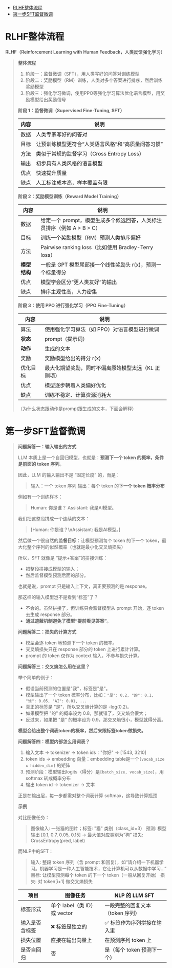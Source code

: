 
- [RLHF整体流程](#rlhf整体流程)
- [第一步SFT监督微调](#第一步sft监督微调)


# RLHF整体流程

RLHF（Reinforcement Learning with Human Feedback，人类反馈强化学习）

> **整体流程**
> 
> 1. 阶段一：监督微调（SFT），用人类写好的问答对训练模型
> 2. 阶段二：奖励模型（RM）训练，人类对多个答案进行排序，然后训练奖励模型
> 3. 阶段三：强化学习微调，使用PPO等强化学习算法优化语言模型，用奖励模型给出奖励信号
> 
> **阶段 1：监督微调（Supervised Fine-Tuning, SFT）**
> 
> | 内容 | 说明                                               |
> | ---- | -------------------------------------------------- |
> | 数据 | 人类专家写好的问答对                               |
> | 目标 | 让预训练模型更符合“人类语言风格”和“高质量问答习惯” |
> | 方法 | 类似于常规的监督学习（Cross Entropy Loss）         |
> | 输出 | 初步具有人类风格的语言模型                         |
> | 优点 | 快速提升质量                                       |
> | 缺点 | 人工标注成本高，样本覆盖有限                       |
> 
> **阶段 2：奖励模型训练（Reward Model Training）**
> 
> | 内容         | 说明                                                                    |
> | ------------ | ----------------------------------------------------------------------- |
> | 数据         | 给定一个 prompt，模型生成多个候选回答，人类标注员排序（例如 A > B > C） |
> | 目标         | 训练一个奖励模型（RM）预测人类排序偏好                                  |
> | 方法         | Pairwise ranking loss（比如使用 Bradley-Terry loss）                    |
> | **模型结构** | 一般是 GPT 模型尾部接一个线性奖励头 r(x)，预测一个标量得分              |
> | 优点         | 模型学会区分“更人类友好”的输出                                          |
> | 缺点         | 排序主观性高，人力密集                                                  |
> 
> **阶段 3：使用 PPO 进行强化学习（PPO Fine-Tuning）**
> 
> | 内容     | 说明                                                |
> | -------- | --------------------------------------------------- |
> | 算法     | 使用强化学习算法（如 PPO）对语言模型进行微调        |
> | **状态** | prompt（提示词）                                    |
> | **动作** | 生成的文本                                          |
> | 奖励     | 奖励模型给出的得分 r(x)                             |
> | 优化目标 | 最大化期望奖励，同时不偏离原始模型太远（KL 正则项） |
> | 优点     | 模型逐步朝着人类偏好优化                            |
> | 缺点     | 训练不稳定、计算资源消耗大                          |
> 
> （为什么状态跟动作是prompt跟生成的文本，下面会解释）

# 第一步SFT监督微调

> **问题解答一：输入输出的方式**
> 
> LLM 本质上是一个自回归模型，也就是：**预测下一个 token 的概率，条件是前面的 token 序列**。
> 
> 因此，LLM 的输入输出不是 “固定长度” 的，而是：
> 
> > 输入：一个 token 序列
> > 输出：每个 token 的**下一个 token 概率分布**
> 
> 例如有一个训练样本：
> 
> > Human: 你是谁？
> > Assistant: 我是AI模型。
> 
> 我们把这整段拼成一个连续的文本：
> 
> > [Human: 你是谁？\nAssistant: 我是AI模型。]
> 
> 然后做一个很自然的**监督目标**：让模型预测每个 token 的下一个 token，最大化整个序列的似然概率（也就是最小化交叉熵损失）
> 
> 所以，SFT 就像是 “提示+答案”的拼接训练：
> - 把整段拼接成模型的输入；
> - 然后监督模型预测后面的部分。
> 
> 也就是说，prompt 只是输入上下文，真正要预测的是 response。
> 
> 那这样的输入模型岂不是看到“标签”了？
> 
> - 不会的。虽然拼接了，但训练只会监督模型从 prompt 开始，逐 token 去生成 response 部分。
> - **通过遮蔽机制避免了模型“提前看见答案”**。
> 
> **问题解答二：损失的计算方式**
> 
> - 模型会逐 token 地预测下一个 token 的概率。
> - 交叉熵损失只在 response 部分的 token 上进行累计计算。
> - prompt 的 token 仅作为 context 输入，不参与损失计算。
> 
> **问题解答三：交叉熵怎么用在这里？**
> 
> 举个简单的例子：
> - 假设当前预测的位置是"我"，标签是"是"。
> - 模型输出了一个 token 概率分布，比如：`"是": 0.2, "的": 0.1, "谁": 0.05, "AI": 0.01, ...`
> - 真正的标签是 "是"，所以交叉熵计算的是 -log(0.2)。
> - 如果模型把 "的" 的概率设为 0.8，那就错了，交叉熵会很大；
> - 反过来，如果把 "是" 的概率设为 0.9，那交叉熵很小，模型就得分高。
> 
> **模型会给出整个词表token的概率，然后来跟标签token做损失。**
> 
> **问题解答四：模型内部怎么用词表？**
> 
> 1. 输入文本 -> tokenizer -> token ids："你好" -> [1543, 3210]
> 2. token ids -> embedding 向量：embedding table是一个`[vocab_size x hidden_dim]` 的矩阵
> 3. 预测阶段：模型输出logits（得分）是`[batch_size, vocab_size]`，用 softmax 转成概率分布
> 4. 输出 token id -> tokenizer -> 文本
>
> 正是在输出层，每一步都需对整个词表计算 softmax，这导致计算瓶颈
>
> **示例**
>
> 对比图像任务：
> > 图像输入: 一张猫的图片；标签: "猫" 类别（class_id=3）
> > 预测: 模型输出 [0.1, 0.7, 0.05, 0.15] -> 最大值对应类别为“狗”
> > 损失: CrossEntropy(pred, label)
>
> 而NLP中的SFT：
> > 输入: 整段 token 序列（含 prompt 和回复），如“请介绍一下机器学习。机器学习是一种人工智能技术，它让计算机可以从数据中学习...”
> > 目标: 让模型预测每个 token 的下一个 token（一般从回复开始）
> > 损失: 对 token[i+1] 做交叉熵损失
> 
> | 项目           | 图像任务                     | NLP 的 LLM SFT                   |
> | -------------- | ---------------------------- | -------------------------------- |
> | 标签形式       | 单个 label（类 ID）或 vector | 一段完整的回复文本（token 序列） |
> | 输入是否含标签 | ❌ 标签是独立的               | ✅ 标签作为序列拼接在输入里       |
> | 损失位置       | 直接在输出向量上             | 在预测序列 token 上              |
> | 是否自回归     | 否                           | 是（每个 token 预测下一个）      |
